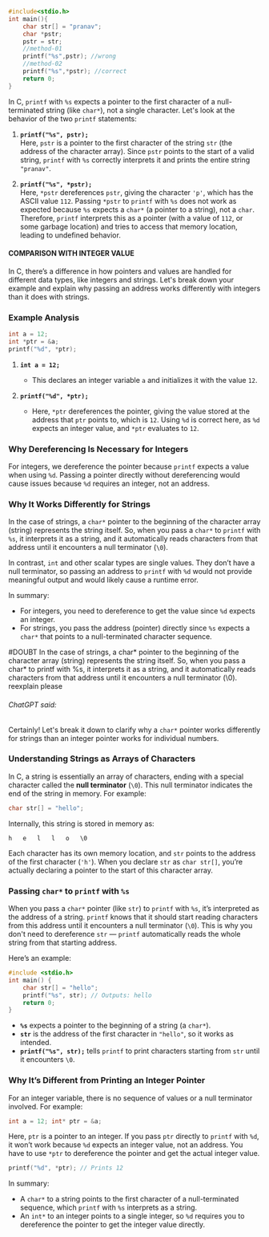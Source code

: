 
```c
#include<stdio.h>
int main(){
    char str[] = "pranav";
    char *pstr;
    pstr = str;
    //method-01
    printf("%s",pstr); //wrong
    //method-02
    printf("%s",*pstr); //correct
    return 0;
}
```

In C, `printf` with `%s` expects a pointer to the first character of a null-terminated string (like `char*`), not a single character. Let's look at the behavior of the two `printf` statements:

1. **`printf("%s", pstr);`**  
    Here, `pstr` is a pointer to the first character of the string `str` (the address of the character array). Since `pstr` points to the start of a valid string, `printf` with `%s` correctly interprets it and prints the entire string `"pranav"`.
    
2. **`printf("%s", *pstr);`**  
    Here, `*pstr` dereferences `pstr`, giving the character `'p'`, which has the ASCII value `112`. Passing `*pstr` to `printf` with `%s` does not work as expected because `%s` expects a `char*` (a pointer to a string), not a `char`. Therefore, `printf` interprets this as a pointer (with a value of `112`, or some garbage location) and tries to access that memory location, leading to undefined behavior.

#### COMPARISON WITH INTEGER VALUE

In C, there’s a difference in how pointers and values are handled for different data types, like integers and strings. Let's break down your example and explain why passing an address works differently with integers than it does with strings.

### Example Analysis
```c
int a = 12;
int *ptr = &a;
printf("%d", *ptr);
```

1. **`int a = 12;`**
    
    - This declares an integer variable `a` and initializes it with the value `12`.
1. **`printf("%d", *ptr);`**
    
    - Here, `*ptr` dereferences the pointer, giving the value stored at the address that `ptr` points to, which is `12`. Using `%d` is correct here, as `%d` expects an integer value, and `*ptr` evaluates to `12`.

### Why Dereferencing Is Necessary for Integers

For integers, we dereference the pointer because `printf` expects a value when using `%d`. Passing a pointer directly without dereferencing would cause issues because `%d` requires an integer, not an address.

### Why It Works Differently for Strings

In the case of strings, a `char*` pointer to the beginning of the character array (string) represents the string itself. So, when you pass a `char*` to `printf` with `%s`, it interprets it as a string, and it automatically reads characters from that address until it encounters a null terminator (`\0`).

In contrast, `int` and other scalar types are single values. They don’t have a null terminator, so passing an address to `printf` with `%d` would not provide meaningful output and would likely cause a runtime error.

In summary:

- For integers, you need to dereference to get the value since `%d` expects an integer.
- For strings, you pass the address (pointer) directly since `%s` expects a `char*` that points to a null-terminated character sequence.

#DOUBT 
In the case of strings, a char* pointer to the beginning of the character array (string) represents the string itself. So, when you pass a char* to printf with %s, it interprets it as a string, and it automatically reads characters from that address until it encounters a null terminator (\0). reexplain please

###### ChatGPT said:

Certainly! Let's break it down to clarify why a `char*` pointer works differently for strings than an integer pointer works for individual numbers.

### Understanding Strings as Arrays of Characters

In C, a string is essentially an array of characters, ending with a special character called the **null terminator** (`\0`). This null terminator indicates the end of the string in memory. For example:

```c
char str[] = "hello";
```

Internally, this string is stored in memory as:

`h   e   l   l   o   \0`

Each character has its own memory location, and `str` points to the address of the first character (`'h'`). When you declare `str` as `char str[]`, you’re actually declaring a pointer to the start of this character array.

### Passing `char*` to `printf` with `%s`

When you pass a `char*` pointer (like `str`) to `printf` with `%s`, it’s interpreted as the address of a string. `printf` knows that it should start reading characters from this address until it encounters a null terminator (`\0`). This is why you don't need to dereference `str` — `printf` automatically reads the whole string from that starting address.

Here’s an example:

```c
#include <stdio.h>
int main() {
    char str[] = "hello";
    printf("%s", str); // Outputs: hello
    return 0;
}
```

- **`%s`** expects a pointer to the beginning of a string (a `char*`).
- **`str`** is the address of the first character in `"hello"`, so it works as intended.
- **`printf("%s", str);`** tells `printf` to print characters starting from `str` until it encounters `\0`.

### Why It’s Different from Printing an Integer Pointer

For an integer variable, there is no sequence of values or a null terminator involved. For example:

```c
int a = 12; int* ptr = &a;
```

Here, `ptr` is a pointer to an integer. If you pass `ptr` directly to `printf` with `%d`, it won’t work because `%d` expects an integer value, not an address. You have to use `*ptr` to dereference the pointer and get the actual integer value.

```c
printf("%d", *ptr); // Prints 12
```

In summary:

- A `char*` to a string points to the first character of a null-terminated sequence, which `printf` with `%s` interprets as a string.
- An `int*` to an integer points to a single integer, so `%d` requires you to dereference the pointer to get the integer value directly.
